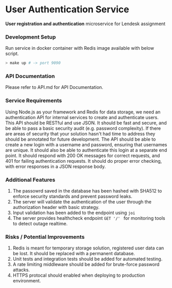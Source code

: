 # **User Authentication** Service

**User registration and authentication** microservice for Lendesk assignment

### Development Setup

Run service in docker container with Redis image available with below script.

```bash
> make up # -> port 9090
```

### API Documentation

Please refer to API.md for API Documentation.


### Service Requirements

Using Node.js as your framework and Redis for data storage, we need an authentication API for internal services to create and authenticate users. This API should be RESTful and use JSON. It should be fast and secure, and be able to pass a basic security audit (e.g. password complexity). If there are areas of security that your solution hasn't had time to address they should be annotated for future development. The API should be able to create a new login with a username and password, ensuring that usernames are unique. It should also be able to authenticate this login at a separate end point. It should respond with 200 OK messages for correct requests, and 401 for failing authentication requests. It should do proper error checking, with error responses in a JSON response body. 


### Additional Features

1. The passowrd saved in the database has been hashed with SHA512 to enforce security standards and prevent password leaks.
2. The server will validate the authentication of the user through the authorization header with basic strategy.
3. Input validation has been added to the endpoint using `joi` 
4. The server provides healthcheck endpoint ```GET '/' ``` for monitoring tools to detect  outage realtime.

### Risks / Potential Improvements

1. Redis is meant for temporary storage solution, registered user data can be lost. It should be replaced with a permanent database.
2. Unit tests and integration tests should be added for automated testing.
3. A rate limiting middleware should be added for brute-force password attacks.
4. HTTPS protocal should enabled when deploying to production environment.

